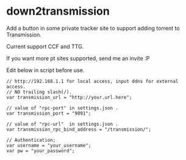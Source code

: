 # down2transmission

Add a button in some private tracker site to support adding torrent to Transmission. 

Current support CCF and TTG.

If you want more pt sites supported, send me an invite :P

Edit below in script before use.

```
// http://192.168.1.1 for local access, input ddns for external access.
// NO trailing slash(/).
var transmission_url = "http://your.url.here";

// value of "rpc-port" in settings.json .
var transmission_port = "9091";

// value of "rpc-url"  in settings.json .
var transmission_rpc_bind_address = "/transmission/";

// Authentication;
var username = "your_username";
var pw = "your_password";
```
